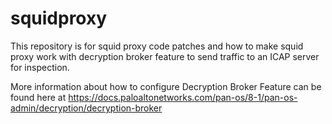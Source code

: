 # squidproxy
This repository is for squid proxy code patches and how to make squid proxy work with decryption broker feature to send traffic to an ICAP server for inspection.

More information about how to configure Decryption Broker Feature can be found here at https://docs.paloaltonetworks.com/pan-os/8-1/pan-os-admin/decryption/decryption-broker
